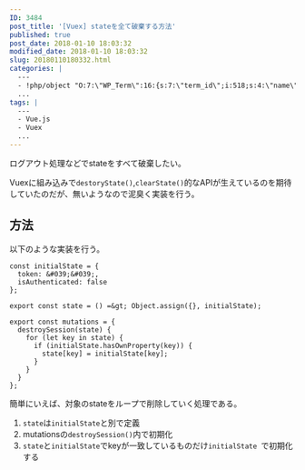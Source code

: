 ```yaml
---
ID: 3484
post_title: '[Vuex] stateを全て破棄する方法'
published: true
post_date: 2018-01-10 18:03:32
modified_date: 2018-01-10 18:03:32
slug: 20180110180332.html
categories: |
  ---
  - !php/object "O:7:\"WP_Term\":16:{s:7:\"term_id\";i:518;s:4:\"name\";s:6:\"Vue.js\";s:4:\"slug\";s:6:\"vue-js\";s:10:\"term_group\";i:0;s:16:\"term_taxonomy_id\";i:526;s:8:\"taxonomy\";s:8:\"category\";s:11:\"description\";s:0:\"\";s:6:\"parent\";i:0;s:5:\"count\";i:5;s:6:\"filter\";s:3:\"raw\";s:6:\"cat_ID\";i:518;s:14:\"category_count\";i:5;s:20:\"category_description\";s:0:\"\";s:8:\"cat_name\";s:6:\"Vue.js\";s:17:\"category_nicename\";s:6:\"vue-js\";s:15:\"category_parent\";i:0;}"
  ...
tags: |
  ---
  - Vue.js
  - Vuex
  ...
---
```

ログアウト処理などでstateをすべて破棄したい。

Vuexに組み込みで`destoryState()`,`clearState()`的なAPIが生えているのを期待していたのだが、無いようなので泥臭く実装を行う。

<!--more-->

## 方法
以下のような実装を行う。

```language-js
const initialState = {
  token: &#039;&#039;,
  isAuthenticated: false
};

export const state = () =&gt; Object.assign({}, initialState);

export const mutations = {
  destroySession(state) {
    for (let key in state) {
      if (initialState.hasOwnProperty(key)) {
        state[key] = initialState[key];
      }
    }
  }
};
```

簡単にいえば、対象のstateをループで削除していく処理である。

1. `state`は`initialState`と別で定義
2. mutationsの`destroySession()`内で初期化
  1. `state`と`initialState`でkeyが一致しているものだけ`initialState `で初期化する